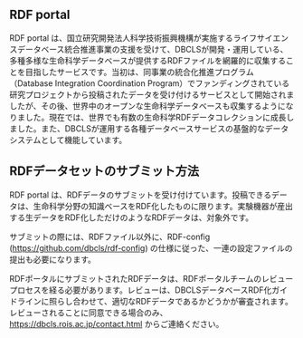 ## RDF portal

RDF portal は、国立研究開発法人科学技術振興機構が実施するライフサイエンスデータベース統合推進事業の支援を受けて、DBCLSが開発・運用している、多種多様な生命科学データベースが提供するRDFファイルを網羅的に収集することを目指したサービスです。当初は、同事業の統合化推進プログラム（Database Integration Coordination Program）でファンディングされている研究プロジェクトから投稿されたデータを受け付けるサービスとして開始されましたが、その後、世界中のオープンな生命科学データベースも収集するようになりました。現在では、世界でも有数の生命科学RDFデータコレクションに成長しました。また、DBCLSが運用する各種データベースサービスの基盤的なデータシステムとして機能しています。

## RDFデータセットのサブミット方法
RDF portal は、RDFデータのサブミットを受け付けています。投稿できるデータは、生命科学分野の知識ベースをRDF化したものに限ります。実験機器が産出する生データをRDF化しただけのようなRDFデータは、対象外です。

サブミットの際には、RDFファイル以外に、RDF-config (https://github.com/dbcls/rdf-config) の仕様に従った、一連の設定ファイルの提出も必要になります。

RDFポータルにサブミットされたRDFデータは、RDFポータルチームのレビュープロセスを経る必要があります。レビューは、DBCLSデータベースRDF化ガイドラインに照らし合わせて、適切なRDFデータであるかどうかが審査されます。レビューされることに同意できる場合のみ、https://dbcls.rois.ac.jp/contact.html からご連絡ください。
